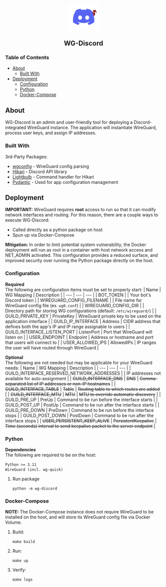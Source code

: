 <!-- PROJECT LOGO -->
<br />
<p align="center">
  <img src="images/logo.png" alt="Logo" width=100>
<p>
<h2 align="center">WG-Discord</h2>

<!-- TABLE OF CONTENTS -->
### Table of Contents

- [About](#about)
  - [Built With](#built-with)
- [Deployment](#deployment)
  - [Configuration](#configuration)
  - [Python](#python)
  - [Docker-Compose](#docker-compose)

## About

WG-Discord is an admin and user-friendly tool for deploying a Discord-integrated WireGuard instance. The application will instantiate WireGuard, process user keys, and assign IP addresses.

### Built With

3rd-Party Packages:

- [wgconfig](https://github.com/towalink/wgconfig) - WireGuard config parsing
- [Hikari](https://github.com/hikari-py/hikari) - Discord API library
- [Lightbulb](https://github.com/tandemdude/hikari-lightbulb) - Command handler for Hikari
- [Pydantic](https://github.com/pydantic/pydantic) - Used for app configuration management

## Deployment

**IMPORTANT:** WireGuard requires **root** access to run so that it can modify network interfaces and routing. For this reason, there are a couple ways to execute WG-Discord:

- Called directly as a python package on host
- Spun up via Docker-Compose

**Mitigation:** In order to limit potential system vulnerability, the Docker deployment will run as root in a container with host network access and NET_ADMIN activated. This configuration provides a reduced surface, and improved security over running the Python package directly on the host.

### Configuration

**Required**  
The following are configuration items must be set to properly start:
| Name | WG Mapping | Description |
| --- | --- | --- |
| BOT_TOKEN |  | Your bot's Discord token |
| WIREGUARD_CONFIG_FILENAME |  | File name for WireGuard config file (ex. `wg0.conf`) |
| WIREGUARD_CONFIG_DIR |  | Directory path for storing WG configurations (default: `/etc/wireguard/`) |
| GUILD_PRIVATE_KEY | PrivateKey | WireGuard private key to be used on the application interface |
| GUILD_IP_INTERFACE | Address | CIDR address that defines both the app's IP and IP range assignable to users |
| GUILD_INTERFACE_LISTEN_PORT | ListenPort | Port that WireGuard will listen on |
| USER_ENDPOINT | Endpoint | Address or hostname and port that users will connect to |
| USER_ALLOWED_IPS | AllowedIPs | IP ranges the user will have routed through WireGuard |

**Optional**  
The following are not needed but may be applicable for your WireGuard needs:
| Name | WG Mapping | Description |
| --- | --- | --- |
| GUILD_INTERFACE_RESERVED_NETWORK_ADDRESSES |  | IP addresses not available for auto-assignment |
| ~~GUILD_INTERFACE_DNS~~ | ~~DNS~~ | ~~Comma-separated list of IP addresses or non-IP hostnames~~ |
| ~~GUILD_INTERFACE_TABLE~~ | ~~Table~~ | ~~Routing table to which routes are added~~ |
| ~~GUILD_INTERFACE_MTU~~ | ~~MTU~~ | ~~MTU to override automatic discovery~~ |
| GUILD_PRE_UP | PreUp | Command to be run before the interface starts |
| GUILD_POST_UP | PostUp | Command to be run after the interface starts |
| GUILD_PRE_DOWN | PreDown | Command to be run before the interface stops |
| GUILD_POST_DOWN | PostDown | Command to be run after the interface stops |
| ~~USER_PERSISTENT_KEEP_ALIVE~~ | ~~PersistentKeepalive~~ | ~~Time (seconds) interval to send keepalive packet to the server endpoint~~ |

### Python

**Dependencies**  
The following are required to be on the host:

```text
Python >= 3.11
WireGuard (incl. wg-quick)
```

1. Run package

    ```text
    python -m wg-discord
    ```

### Docker-Compose

**NOTE:** The Docker-Compose instance does not require WireGuard to be installed on the host, and will store its WireGuard config file via Docker Volume.

1. Build:

    ```text
    make build
    ```

1. Run:

    ```text
    make up
    ```

1. Verify:

    ```text
    make logs
    ```
